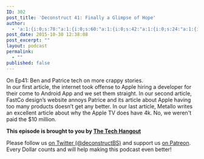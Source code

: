 ```yaml
---
ID: 302
post_title: 'Deconstruct 41: Finally a Glimpse of Hope'
author:
  - 'a:1:{i:0;s:78:"a:1:{i:0;s:60:"a:1:{i:0;s:42:"a:1:{i:0;s:24:"a:1:{i:0;s:7:"patrice";}";}";}";}";}'
post_date: 2015-10-30 12:38:08
post_excerpt: ""
layout: podcast
permalink:
  - ""
published: false
---
```

<p>On Ep41: Ben and Patrice tech on more crappy stories.  <br />
In our first article, the internet took offense to Apple hiring a developer for their come to Android App and we set them straight.  In our second article, FastCo design’s website annoys Patrice and its article about Apple having too many products doesn’t get any better.  In our last article, Metallo writes an excellent article about why the Apple TV does have 4k.  No, we weren't paid the $10 million.</p>
<p><strong>This episode is brought to you by <a href="http://thetechhangout.com">The Tech Hangout</a></strong>
</p>
<p>Please follow us <a href="http://twitter.com/deconstructBS">on Twitter (@deconstructBS)</a> and support us <a href="http://patreon.com/deconstruct">on Patreon</a>. Every Dollar counts and will help making this podcast even better!
</p>
